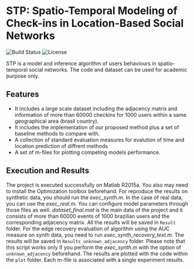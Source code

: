 # STP: Spatio-Temporal Modeling of Check-ins in Location-Based Social Networks
![Build Status](https://img.shields.io/teamcity/codebetter/bt428.svg)
![License](https://img.shields.io/badge/license-BSD-blue.svg)

STP is a model and inference algorithm of users behaviours in spatio-temporal social networks. The code and dataset can be used for academic purpose only.
## Features
* It includes a large scale dataset including the adjacency matrix and information of more than 60000 checkins for 1000 users within a same geographical area (brasil country).
* It includes the implementation of our proposed method plus a set of baseline methods to compare with.
* A collection of standard evaluation measures for evalution of time and location prediction of diffrent methods
* A set of m-files for plotting competing models performance.

## Execution and Results
The project is executed successfully on Matlab R2015a. You also may need to install the Optimization toolbox beforehand.
For reproduce the results on synthetic data, you should run the *exec_synth.m*. In the case of real data, you can use the *exec_real.m*.
You can configure model parameters through those files as well. *dataset_final.mat* is the main data of the project and it consists of more than 60000 events of 1000 brazilian users and the corresponding adjacency matrix.
All the results will be saved in `Result` folder.
For the edge recovery evaluation of algorithm using the AUC measure on synth data, you need to run *exec_synth_recovery_test.m*. The results will be saved in `Results_unknown_adjacency` folder.
Please note that this script works only if you perform the *exec_synth.m* with the option of `unknown_adjacency` beforehand. 
The results are plotted with the code within the `plot` folder. Each m-file is associated with a single experiment results.